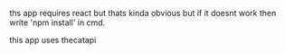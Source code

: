 ths app requires react but thats kinda obvious but if it doesnt work then write 'npm install' in cmd.


this app uses thecatapi
